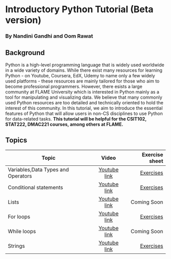 # Introductory Python Tutorial (Beta version)

### By Nandini Gandhi and Oom Rawat

## Background

Python is a high-level programming language that is widely used worldwide in a wide variety of domains. While there exist many resources for learning Python - on Youtube, Coursera, EdX, Udemy to name only a few widely used platforms - these resources are mainly tailored for those who aim to become professional programmers. However, there esists a large community at FLAME University which is interested in Python mainly as a tool for manipulating and visualizing data. We believe that many commonly used Python resources are too detailed and technically oriented to hold the interest of this community. In this tutorial, we aim to introduce the essential features of Python that will allow users in non-CS disciplines to use Python for data-related tasks.  **This tutorial will be helpful for the CSIT102, STAT222, DMAC221 courses, among others at FLAME.**

## Topics 

| Topic   |      Video      |  Exercise sheet |
|----------|:-------------:|------:|
| Variables,Data Types and Operators |  [Youtube link](https://youtu.be/B6YUCxoa25Q) | [Exercises](https://github.com/flame-q-centre/flame-q-centre.github.io/blob/main/pdfs/Variables.pdf)|
| Conditional statements |  [Youtube link](https://youtu.be/3CcRhy3h_Jo) | [Exercises](https://github.com/flame-q-centre/flame-q-centre.github.io/blob/main/pdfs/Conditional_Statements.pdf) |
| Lists |  [Youtube link](https://youtu.be/BEqjkiCTA34) | Coming Soon|
| For loops |  [Youtube link](https://youtu.be/vQVmVNgK5BM) | [Exercises](https://github.com/flame-q-centre/flame-q-centre.github.io/blob/main/pdfs/For_loops.pdf)|
| While loops |  [Youtube link](https://youtu.be/RLF28iBG87U) | Coming Soon|
| Strings |  [Youtube link](https://youtu.be/612uvrVP0ks) | [Exercises](https://github.com/flame-q-centre/flame-q-centre.github.io/blob/main/pdfs/Strings.pdf)|
